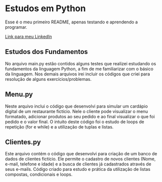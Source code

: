 # Estudos em Python

Esse é o meu primeiro README, apenas testando e aprendendo a programar.

[Link para meu LinkedIn](https://www.linkedin.com/in/luccapoliveira/)

## Estudos dos Fundamentos

No arquivo main.py estão contidos alguns testes que realizei estudando os fundamentos da linguagem Python, a fim de me familiarizar com o básico da linguagem.
Nos demais arquivos irei incluir os códigos que criei para resolução de alguns exercícios/problemas.

## Menu.py

Neste arquivo inclui o código que desenvolvi para simular um cardápio digital de um restaurante fictício.
Nele o cliente pode visualizar o menu formatado, adicionar produtos ao seu pedido e ao final visualizar o que foi pedido e o valor final.
O intuito deste código foi o estudo de loops de repetição (for e while) e a utilização de tuplas e listas.

## Clientes.py

Este arquivo contém o código que desenvolvi para criação de um banco de dados de clientes fictício.
Ele permite o cadastro de novos clientes (Nome, e-mail, telefone e idade) e a busca de clientes já cadastrados através de seus e-mails.
Código criado para estudo e prática da utilização de listas compostas, condicionais e loops.